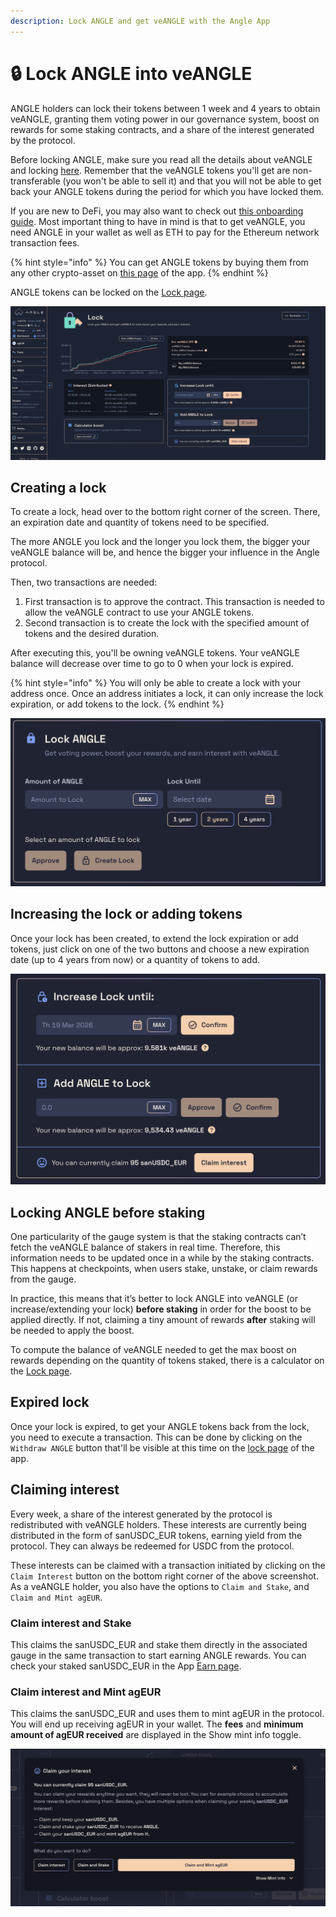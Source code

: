 ```yaml
---
description: Lock ANGLE and get veANGLE with the Angle App
---
```


# 🔒 Lock ANGLE into veANGLE

ANGLE holders can lock their tokens between 1 week and 4 years to obtain veANGLE, granting them voting power in our governance system, boost on rewards for some staking contracts, and a share of the interest generated by the protocol.

Before locking ANGLE, make sure you read all the details about veANGLE and locking [here](../../governance/veANGLE/). Remember that the veANGLE tokens you'll get are non-transferable (you won't be able to sell it) and that you will not be able to get back your ANGLE tokens during the period for which you have locked them.

If you are new to DeFi, you may also want to check out [this onboarding guide](../newbie.md). Most important thing to have in mind is that to get veANGLE, you need ANGLE in your wallet as well as ETH to pay for the Ethereum network transaction fees.

{% hint style="info" %}
You can get ANGLE tokens by buying them from any other crypto-asset on [this page](https://app.angle.money/buy) of the app.
{% endhint %}

ANGLE tokens can be locked on the [Lock page](https://app.angle.money/lock).

![ANGLE locking screen](/.gitbook/assets/angle-lock.png)

## Creating a lock

To create a lock, head over to the bottom right corner of the screen. There, an expiration date and quantity of tokens need to be specified.

The more ANGLE you lock and the longer you lock them, the bigger your veANGLE balance will be, and hence the bigger your influence in the Angle protocol.

Then, two transactions are needed:

1. First transaction is to approve the contract. This transaction is needed to allow the veANGLE contract to use your ANGLE tokens.
2. Second transaction is to create the lock with the specified amount of tokens and the desired duration.

After executing this, you'll be owning veANGLE tokens. Your veANGLE balance will decrease over time to go to 0 when your lock is expired.

{% hint style="info" %}
You will only be able to create a lock with your address once. Once an address initiates a lock, it can only increase the lock expiration, or add tokens to the lock.
{% endhint %}

![Locking veANGLE](/.gitbook/assets/locking-angle.png)

## Increasing the lock or adding tokens

Once your lock has been created, to extend the lock expiration or add tokens, just click on one of the two buttons and choose a new expiration date (up to 4 years from now) or a quantity of tokens to add.

![Modifying lock](/.gitbook/assets/modify-lock.png)

## Locking ANGLE before staking

One particularity of the gauge system is that the staking contracts can’t fetch the veANGLE balance of stakers in real time. Therefore, this information needs to be updated once in a while by the staking contracts. This happens at checkpoints, when users stake, unstake, or claim rewards from the gauge.

In practice, this means that it’s better to lock ANGLE into veANGLE (or increase/extending your lock) **before staking** in order for the boost to be applied directly. If not, claiming a tiny amount of rewards **after** staking will be needed to apply the boost.

To compute the balance of veANGLE needed to get the max boost on rewards depending on the quantity of tokens staked, there is a calculator on the [Lock page](https://app.angle.money/lock).

## Expired lock

Once your lock is expired, to get your ANGLE tokens back from the lock, you need to execute a transaction. This can be done by clicking on the `Withdraw ANGLE` button that'll be visible at this time on the [lock page](https://app.angle.money/lock) of the app.

## Claiming interest

Every week, a share of the interest generated by the protocol is redistributed with veANGLE holders. These interests are currently being distributed in the form of sanUSDC_EUR tokens, earning yield from the protocol. They can always be redeemed for USDC from the protocol.

These interests can be claimed with a transaction initiated by clicking on the `Claim Interest` button on the bottom right corner of the above screenshot. As a veANGLE holder, you also have the options to `Claim and Stake`, and `Claim and Mint agEUR`.

### Claim interest and Stake

This claims the sanUSDC_EUR and stake them directly in the associated gauge in the same transaction to start earning ANGLE rewards. You can check your staked sanUSDC_EUR in the App [Earn page](https://app.angle.money/earn).

### Claim interest and Mint agEUR

This claims the sanUSDC_EUR and uses them to mint agEUR in the protocol. You will end up receiving agEUR in your wallet. The **fees** and **minimum amount of agEUR received** are displayed in the Show mint info toggle.

![Claim interest modal](/.gitbook/assets/claim-interest.png)

